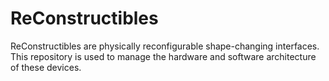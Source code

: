 # ReConstructibles
ReConstructibles are physically reconfigurable shape-changing interfaces. This repository is used to manage the hardware and software architecture of these devices.
